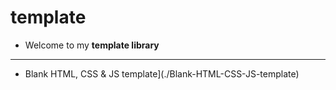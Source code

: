 # template

- Welcome to my **template library**

---

- Blank HTML, CSS & JS template](./Blank-HTML-CSS-JS-template)

